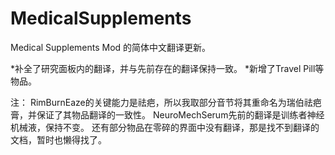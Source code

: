 # MedicalSupplements
Medical Supplements Mod 的简体中文翻译更新。

*补全了研究面板内的翻译，并与先前存在的翻译保持一致。
*新增了Travel Pill等物品。

注：
RimBurnEaze的关键能力是祛疤，所以我取部分音节将其重命名为瑞伯祛疤膏，并保证了其物品翻译的一致性。
NeuroMechSerum先前的翻译是训练者神经机械液，保持不变。
还有部分物品在零碎的界面中没有翻译，那是找不到翻译的文档，暂时也懒得找了。
